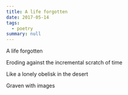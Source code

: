```yaml
---
title: A life forgotten
date: 2017-05-14
tags:
  - poetry
summary: null
---
```

A life forgotten  

Eroding against the incremental scratch of time  

Like a lonely obelisk in the desert  

Graven with images  

